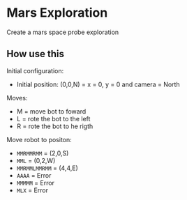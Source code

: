 # Mars Exploration

Create a mars space probe exploration

## How use this

Initial configuration:
* Initial position: (0,0,N) = x = 0, y = 0 and camera = North

Moves:
* M = move bot to foward
* L = rote the bot to the left
* R = rote the bot to he rigth

Move robot to positon:
* `MMRMMRMM` = (2,0,S) 
* `MML` = (0,2,W)  
* `MMRMMLMMRMM` = (4,4,E)
* `AAAA` = Error 
* `MMMMM` = Error
* `MLX` = Error
